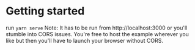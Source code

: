 # Getting started
run ```yarn serve```
Note: It has to be run from http://localhost:3000 or you'll stumble into CORS issues. You're free to host the example wherever you like but then you'll have to launch your browser without CORS.
